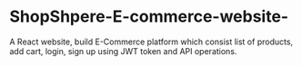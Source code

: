 # ShopShpere-E-commerce-website-
 A React website, build E-Commerce platform which consist list of products, add cart,  login, sign up using JWT token and API operations. 
